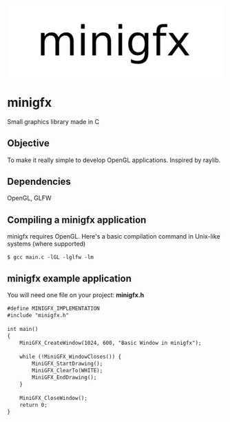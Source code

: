 ![](./resources/header.png)

# minigfx
Small graphics library made in C

## Objective
To make it really simple to develop OpenGL applications. Inspired by raylib.

## Dependencies
OpenGL, GLFW

## Compiling a minigfx application
minigfx requires OpenGL. Here's a basic compilation command in Unix-like systems (where supported)
```
$ gcc main.c -lGL -lglfw -lm
```

## minigfx example application
You will need one file on your project: **minigfx.h**
```
#define MINIGFX_IMPLEMENTATION
#include "minigfx.h"

int main()
{
    MiniGFX_CreateWindow(1024, 600, "Basic Window in minigfx");

    while (!MiniGFX_WindowCloses()) {
        MiniGFX_StartDrawing();
        MiniGFX_ClearTo(WHITE);
        MiniGFX_EndDrawing();
    }

    MiniGFX_CloseWindow();
    return 0;
}
```
